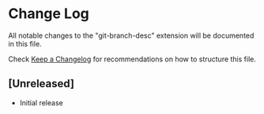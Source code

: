 # Change Log

All notable changes to the "git-branch-desc" extension will be documented in this file.

Check [Keep a Changelog](http://keepachangelog.com/) for recommendations on how to structure this file.

## [Unreleased]

- Initial release